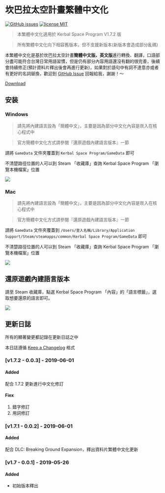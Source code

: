 # 坎巴拉太空計畫繁體中文化

[![GitHub issues][issues-image]][issues-url]
[![license MIT][license-image]][license-url]

> 本繁體中文化適用於 Kerbal Space Program V1.7.2 版

> 所有繁體中文化向下相容舊版本，但不支援新版本(新版本會造成部分亂碼)

本繁體中文化是基於坎巴拉太空計畫**簡體中文版、英文版**進行轉換、翻譯，口語部分盡可能符合台灣日常用語習慣，但是仍有部分內容用語還沒有翻的很完善，後續會持續修正(預計資料片釋出後會再進行更新)，如果對於語句中有詞不達意亦或者有更好的名詞替換，歡迎到 [GitHub Issue](https://github.com/shuwn/KSP-Traditional-Chinese/issues) 回報給我，謝謝！～

[Download]([V1.7.2.zip](https://github.com/shuwn/KSP-Traditional-Chinese/releases/download/0.0.3/V1.7.2.zip))


## 安装

### Windows

> 請先將內建語言設為「簡體中文」，主要是因為部分中文化內容是崁入在核心程式中

> 官方簡體中文化方式請參閱『還原遊戲內建語言版本』一節

請將 `GameData` 文件夾覆蓋到 `Kerbal Space Program/GameData` 即可

不清楚路徑位置的人可以到 Steam 「收藏庫」查詢 Kerbal Space Program 「瀏覽本機檔案」位置

![](https://i.imgur.com/ju6OJX9.png)

### Mac

> 請先將內建語言設為「簡體中文」，主要是因為部分中文化內容是崁入在核心程式中

> 官方簡體中文化方式請參閱『還原遊戲內建語言版本』一節

請將 `GameData` 文件夾覆蓋到 `/Users/登入名稱/Library/Application Support/Steam/steamapps/common/Kerbal Space Program/GameData` 即可

不清楚路徑位置的人可以到 Steam 「收藏庫」查詢 Kerbal Space Program 「瀏覽本機檔案」位置

![](https://i.imgur.com/j4TiFJm.png)


## 還原遊戲內建語言版本

請至 Steam 收藏庫，點選 Kerbal Space Program 「內容」的「語言標籤」，選取想要還原的語言即可。

![](https://i.imgur.com/Lhgk1my.png)


## 更新日誌

所有的顯著變更都記錄在更新日誌之中

本日誌遵循 [Keep a Changelog](https://keepachangelog.com/zh-TW/1.0.0) 格式

### [v1.7.2 - 0.0.3] - 2019-06-01

#### Added

配合 1.7.2 更新進行中文化修訂

#### Fiex

1. 錯字修訂
2. 用詞修訂

### [v1.7.1 - 0.0.2] - 2019-06-01

#### Added

配合 DLC: Breaking Ground Expansion，釋出資料片繁體中文化更新

### [v1.7 - 0.0.1] - 2019-05-26

#### Added

* 初始版本釋出


<!-- Badges Link -->

[issues-url]: https://github.com/shuwn/KSP-Traditional-Chinese/issues
[issues-image]: https://img.shields.io/bitbucket/issues/shuwn/KSP-Traditional-Chinese.svg

[license-url]: https://opensource.org/licenses/MIT
[license-image]: https://img.shields.io/badge/license-MIT-blue.svg
